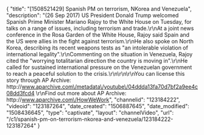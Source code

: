 {
    "title": "[1508521429] Spanish PM on terrorism, NKorea and Venezuela",
    "description": "(26 Sep 2017) US President Donald Trump welcomed Spanish Prime Minister Mariano Rajoy to the White House on Tuesday, for talks on a range of issues, including terrorism and trade.\r\nAt a joint news conference in the Rosa Garden of the White House, Rajoy said Spain and the US were allies in the fight against terrorism.\r\nHe also spoke on North Korea, describing its recent weapons tests as \"an intolerable violation of international legality\".\r\nCommenting on the situation in Venezuela, Rajoy cited the \"worrying totalitarian direction the country is moving in\".\r\nHe called for sustained international pressure on the Venezuelan government to reach a peaceful solution to the crisis.\r\n\r\n\r\nYou can license this story through AP Archive: http:\/\/www.aparchive.com\/metadata\/youtube\/04ddda13fa70d7bf2a9ee4c08dd3fcd4 \r\nFind out more about AP Archive: http:\/\/www.aparchive.com\/HowWeWork",
    "channelid": "123184222",
    "videoid": "123187264",
    "date_created": "1506887645",
    "date_modified": "1508436645",
    "type": "captivate",
    "layout": "channelVideo",
    "url": "\/c1\/spanish-pm-on-terrorism-nkorea-and-venezuela\/123184222-123187264"
}